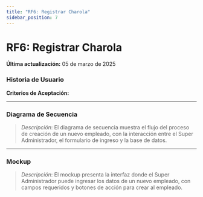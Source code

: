 ```yaml
---
title: "RF6: Registrar Charola"  
sidebar_position: 7
---
```


# RF6: Registrar Charola

**Última actualización:** 05 de marzo de 2025

### Historia de Usuario



  **Criterios de Aceptación:**


---

### Diagrama de Secuencia

> *Descripción*: El diagrama de secuencia muestra el flujo del proceso de creación de un nuevo empleado, con la interacción entre el Super Administrador, el formulario de ingreso y la base de datos.

---

### Mockup

> *Descripción*: El mockup presenta la interfaz donde el Super Administrador puede ingresar los datos de un nuevo empleado, con campos requeridos y botones de acción para crear al empleado.
